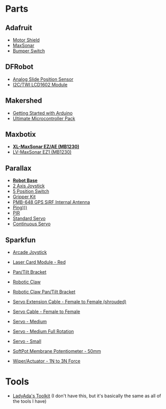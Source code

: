 # Parts

## Adafruit

- [Motor Shield](http://www.adafruit.com/products/81)
- [MaxSonar](https://www.adafruit.com/products/172)
- [Bumper Switch](https://www.adafruit.com/products/818)


## DFRobot

- [Analog Slide Position Sensor](http://www.dfrobot.com/index.php?route=product/product&filter_name=slide&product_id=131)
- [I2C/TWI LCD1602 Module](http://www.dfrobot.com/index.php?route=product/product&filter_name=i2c/twi&product_id=135)

## Makershed

- [Getting Started with Arduino](http://www.makershed.com/Getting_Started_with_Arduino_Kit_V3_0_p/msgsa.htm)
- [Ultimate Microcontroller Pack](http://www.makershed.com/Ultimate_Microcontroller_Pack_p/msump.htm)

## Maxbotix

- **[XL-MaxSonar EZ/AE (MB1230)](http://www.maxbotix.com/products/XL-EZ.htm)**
- [LV-MaxSonar EZ1 (MB1230)](http://www.maxbotix.com/products/LV.htm)

## Parallax

- **[Robot Base](http://www.parallax.com/Store/Education/KitsandBoards/tabid/182/ProductID/820/List/0/Default.aspx?SortField=ProductName,ProductName)**
- [2 Axis Joystick](http://www.parallax.com/Store/Sensors/PressureFlexRPM/tabid/177/ProductID/581/List/0/Default.aspx?SortField=ProductName,ProductName)
- [5 Position Switch](http://www.parallax.com/Store/Sensors/PressureFlexRPM/tabid/177/ProductID/615/List/0/Default.aspx?SortField=ProductName,ProductName)
- [Gripper Kit](http://www.parallax.com/StoreSearchResults/tabid/768/txtSearch/clamp/List/0/SortField/4/ProductID/311/Default.aspx)
- [PMB-648 GPS SiRF Internal Antenna](http://www.parallax.com/Store/Microcontrollers/BASICStampModules/tabid/134/txtSearch/gps/List/1/ProductID/644/Default.aspx?SortField=ProductName%2cProductName)
- [Ping)))](http://www.parallax.com/Store/Sensors/ObjectDetection/tabid/176/ProductID/92/List/0/Default.aspx?SortField=ProductName,ProductName)
- [PIR](http://www.parallax.com/Store/Sensors/ObjectDetection/tabid/176/ProductID/83/List/0/Default.aspx?SortField=ProductName,ProductName)
- [Standard Servo](http://www.parallax.com/Store/Accessories/MotorServos/tabid/163/ProductID/101/List/0/Default.aspx?SortField=ProductName,ProductName)
- [Continuous Servo](http://www.parallax.com/Store/Robots/RoboticComponents/tabid/198/List/0/ProductID/102/Default.aspx?SortField=ProductName%2cProductName)


## Sparkfun


- [Arcade Joystick](http://www.sparkfun.com/products/9136)
- [Laser Card Module - Red](http://www.sparkfun.com/products/594)
- [Pan/Tilt Bracket](http://www.sparkfun.com/products/10335)
- [Robotic Claw](http://www.sparkfun.com/products/10332)
- [Robotic Claw Pan/Tilt Bracket](http://www.sparkfun.com/products/10826)
- [Servo Extension Cable - Female to Female (shrouded)](http://www.sparkfun.com/products/8738)
- [Servo Cable - Female to Female](http://www.sparkfun.com/products/9187)
- [Servo - Medium](http://www.sparkfun.com/products/10333)
- [Servo - Medium Full Rotation](http://www.sparkfun.com/products/10189)
- [Servo - Small](http://www.sparkfun.com/products/9065)

- [SoftPot Membrane Potentiometer - 50mm](http://www.sparkfun.com/products/8680)
- [Wiper/Actuator - 1N to 3N Force](http://www.sparkfun.com/products/9075)



# Tools

- [LadyAda's Toolkit](https://www.adafruit.com/products/136) (I don't have this, but it's basically the same as all of the tools I have)
